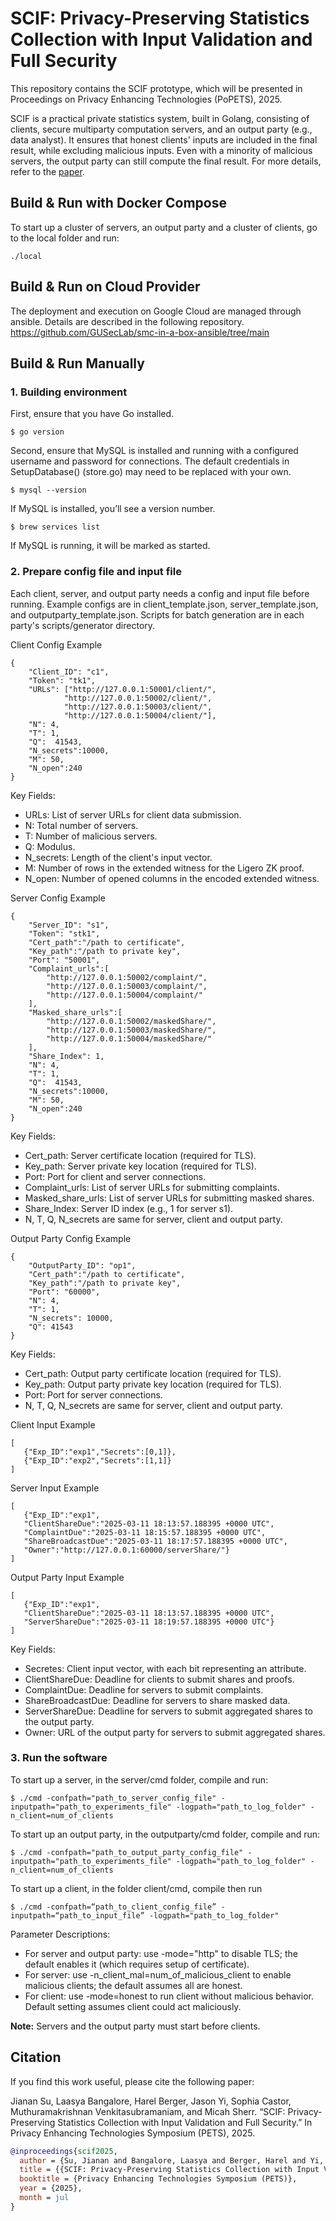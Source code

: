 # SCIF: Privacy-Preserving Statistics Collection with Input Validation and Full Security
This repository contains the SCIF prototype, which will be presented in Proceedings on Privacy Enhancing Technologies (PoPETS), 2025.

SCIF is a practical private statistics system, built in Golang, consisting of clients, secure multiparty computation servers, and an output party (e.g., data analyst). It ensures that honest clients' inputs are included in the final result, while excluding malicious inputs. Even with a minority of malicious servers, the output party can still compute the final result. For more details, refer to the [paper](https://eprint.iacr.org/2024/1821).

## Build & Run with Docker Compose
To start up a cluster of servers, an output party and a cluster of clients, go to the local folder and run:
```
./local
```

## Build & Run on Cloud Provider
The deployment and execution on Google Cloud are managed through ansible. Details are described in the following repository.
https://github.com/GUSecLab/smc-in-a-box-ansible/tree/main

## Build & Run Manually
### 1. Building environment
   
   First, ensure that you have Go installed. 

   ```
   $ go version
   ```
   
   Second, ensure that MySQL is installed and running with a configured username and password for connections. The default credentials in SetupDatabase() (store.go) may need to be replaced with your own.

   ```
   $ mysql --version 
   ```

   If MySQL is installed, you’ll see a version number.

   ```
   $ brew services list
   ```

   If MySQL is running, it will be marked as started.
   
### 2. Prepare config file and input file
   
Each client, server, and output party needs a config and input file before running. Example configs are in client_template.json, server_template.json, and outputparty_template.json. Scripts for batch generation are in each party's scripts/generator directory.

Client Config Example
```
{
    "Client_ID": "c1",
    "Token": "tk1",
    "URLs": ["http://127.0.0.1:50001/client/", 
            "http://127.0.0.1:50002/client/", 
            "http://127.0.0.1:50003/client/", 
            "http://127.0.0.1:50004/client/"], 
    "N": 4,  
    "T": 1,  
    "Q":  41543, 
    "N_secrets":10000, 
    "M": 50, 
    "N_open":240 
}
```

Key Fields:

- URLs: List of server URLs for client data submission.
- N: Total number of servers.
- T: Number of malicious servers.
- Q: Modulus.
- N_secrets: Length of the client's input vector.
- M: Number of rows in the extended witness for the Ligero ZK proof.
- N_open: Number of opened columns in the encoded extended witness.

Server Config Example
```
{
    "Server_ID": "s1",
    "Token": "stk1",
    "Cert_path":"/path to certificate", 
    "Key_path":"/path to private key",  
    "Port": "50001", 
    "Complaint_urls":[
        "http://127.0.0.1:50002/complaint/", 
        "http://127.0.0.1:50003/complaint/", 
        "http://127.0.0.1:50004/complaint/"  
    ],
    "Masked_share_urls":[
        "http://127.0.0.1:50002/maskedShare/", 
        "http://127.0.0.1:50003/maskedShare/", 
        "http://127.0.0.1:50004/maskedShare/"  
    ],
    "Share_Index": 1, 
    "N": 4, 
    "T": 1, 
    "Q":  41543, 
    "N_secrets":10000,
    "M": 50,  
    "N_open":240
}
```

Key Fields:

- Cert_path: Server certificate location (required for TLS).
- Key_path: Server private key location (required for TLS).
- Port: Port for client and server connections.
- Complaint_urls: List of server URLs for submitting complaints.
- Masked_share_urls: List of server URLs for submitting masked shares.
- Share_Index: Server ID index (e.g., 1 for server s1).
- N, T, Q, N_secrets are same for server, client and output party.

Output Party Config Example 
```
{
    "OutputParty_ID": "op1",
    "Cert_path":"/path to certificate",
    "Key_path":"/path to private key",
    "Port": "60000",
    "N": 4,
    "T": 1,
    "N_secrets": 10000,
    "Q": 41543
}
```
Key Fields:

- Cert_path: Output party certificate location (required for TLS).
- Key_path: Output party private key location (required for TLS).
- Port: Port for server connections.
- N, T, Q, N_secrets are same for server, client and output party.

Client Input Example
```
[
   {"Exp_ID":"exp1","Secrets":[0,1]},
   {"Exp_ID":"exp2","Secrets":[1,1]}
]
```

Server Input Example
```
[
   {"Exp_ID":"exp1",
   "ClientShareDue":"2025-03-11 18:13:57.188395 +0000 UTC",  
   "ComplaintDue":"2025-03-11 18:15:57.188395 +0000 UTC", 
   "ShareBroadcastDue":"2025-03-11 18:17:57.188395 +0000 UTC", 
   "Owner":"http://127.0.0.1:60000/serverShare/"}
]
```

Output Party Input Example
```
[
   {"Exp_ID":"exp1",
   "ClientShareDue":"2025-03-11 18:13:57.188395 +0000 UTC",
   "ServerShareDue":"2025-03-11 18:19:57.188395 +0000 UTC"} 
]
```

Key Fields:

- Secretes: Client input vector, with each bit representing an attribute.
- ClientShareDue: Deadline for clients to submit shares and proofs.
- ComplaintDue: Deadline for servers to submit complaints.
- ShareBroadcastDue: Deadline for servers to share masked data.
- ServerShareDue: Deadline for servers to submit aggregated shares to the output party.
- Owner: URL of the output party for servers to submit aggregated shares.

### 3. Run the software
To start up a server, in the server/cmd folder, compile and run:
```
$ ./cmd -confpath="path_to_server_config_file" -inputpath="path_to_experiments_file" -logpath="path_to_log_folder" -n_client=num_of_clients
```

To start up an output party, in the outputparty/cmd folder, compile and run:
```
$ ./cmd -confpath="path_to_output_party_config_file" -inputpath="path_to_experiments_file" -logpath="path_to_log_folder" -n_client=num_of_clients
```

To start up a client, in the folder client/cmd, compile then run
```
$ ./cmd -confpath=“path_to_client_config_file” -inputpath=“path_to_input_file” -logpath="path_to_log_folder"
``` 

Parameter Descriptions:
- For server and output party: use -mode="http" to disable TLS; the default enables it (which requires setup of certificate).
- For server: use -n_client_mal=num_of_malicious_client to enable malicious clients; the default assumes all are honest.
- For client: use -mode=honest to run client without malicious behavior. Default setting assumes client could act maliciously.
   
 **Note:** Servers and the output party must start before clients.


## Citation
If you find this work useful, please cite the following paper:

Jianan Su, Laasya Bangalore, Harel Berger, Jason Yi, Sophia Castor, Muthuramakrishnan Venkitasubramaniam, and Micah Sherr. “SCIF: Privacy-Preserving Statistics Collection with Input Validation and Full Security.” In Privacy Enhancing Technologies Symposium (PETS), 2025.

```bibtex
@inproceedings{scif2025,
  author = {Su, Jianan and Bangalore, Laasya and Berger, Harel and Yi, Jason and Castor, Sophia and Venkitasubramaniam, Muthuramakrishnan and Sherr, Micah},
  title = {{SCIF: Privacy-Preserving Statistics Collection with Input Validation and Full Security}},
  booktitle = {Privacy Enhancing Technologies Symposium (PETS)},
  year = {2025},
  month = jul
}
```




  
